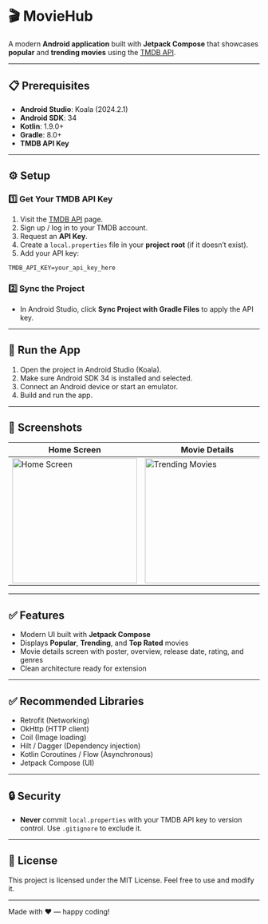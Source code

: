 # 🎬 MovieHub

A modern **Android application** built with **Jetpack Compose** that showcases **popular** and **trending movies** using the [TMDB API](https://www.themoviedb.org/).

---

## 📋 Prerequisites

- **Android Studio**: Koala (2024.2.1)
- **Android SDK**: 34
- **Kotlin**: 1.9.0+
- **Gradle**: 8.0+
- **TMDB API Key**

---

## ⚙️ Setup

### 1️⃣ Get Your TMDB API Key
1. Visit the [TMDB API](https://www.themoviedb.org/settings/api) page.
2. Sign up / log in to your TMDB account.
3. Request an **API Key**.
4. Create a `local.properties` file in your **project root** (if it doesn’t exist).
5. Add your API key:

```properties
TMDB_API_KEY=your_api_key_here
```

### 2️⃣ Sync the Project
- In Android Studio, click **Sync Project with Gradle Files** to apply the API key.

---

## 🚀 Run the App

1. Open the project in Android Studio (Koala).
2. Make sure Android SDK 34 is installed and selected.
3. Connect an Android device or start an emulator.
4. Build and run the app.

---

## 📱 Screenshots

| **Home Screen** | **Movie Details** | **Fav** |
|-----------------|---------------------|-------------------|
| <img src="https://github.com/user-attachments/assets/634ef1c8-b910-4a14-bf5e-f9363c148d19" width="250" alt="Home Screen"> | <img src="https://github.com/user-attachments/assets/92a588de-a92b-4961-b810-65ee71c973ec" width="250" alt="Trending Movies"> | <img src="https://github.com/user-attachments/assets/dfe6fb0f-bd4f-4bab-8db5-1769908fea03" width="250" alt="Fav" >

---

## ✅ Features

- Modern UI built with **Jetpack Compose**
- Displays **Popular**, **Trending**, and **Top Rated** movies
- Movie details screen with poster, overview, release date, rating, and genres
- Clean architecture ready for extension

---


## ✅ Recommended Libraries

- Retrofit (Networking)
- OkHttp (HTTP client)
- Coil (Image loading)
- Hilt / Dagger (Dependency injection)
- Kotlin Coroutines / Flow (Asynchronous)
- Jetpack Compose (UI)

---

## 🔒 Security

- **Never** commit `local.properties` with your TMDB API key to version control. Use `.gitignore` to exclude it.

---

## 📄 License

This project is licensed under the MIT License. Feel free to use and modify it.

---

Made with ❤️ — happy coding!

